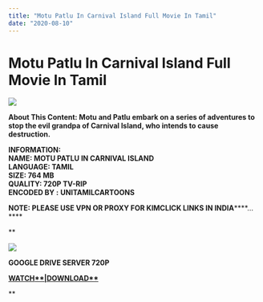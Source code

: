 ```yaml
---
title: "Motu Patlu In Carnival Island Full Movie In Tamil"
date: "2020-08-10"
---
```


# Motu Patlu In Carnival Island Full Movie In Tamil

[![](https://1.bp.blogspot.com/-0cady7truQM/Xv9FNIPJZYI/AAAAAAAABxc/jb0TyrQ80SgFvBifk5Q8lr9AGvQla3dCACLcBGAsYHQ/w500-h281/Motu{c48f4630022c0d57354920639953d21a0626fbbe35cb91b826b45669a52e752e}2BPatlu{c48f4630022c0d57354920639953d21a0626fbbe35cb91b826b45669a52e752e}2BCarnival{c48f4630022c0d57354920639953d21a0626fbbe35cb91b826b45669a52e752e}2BIsland.png)](https://1.bp.blogspot.com/-0cady7truQM/Xv9FNIPJZYI/AAAAAAAABxc/jb0TyrQ80SgFvBifk5Q8lr9AGvQla3dCACLcBGAsYHQ/s1334/Motu{c48f4630022c0d57354920639953d21a0626fbbe35cb91b826b45669a52e752e}2BPatlu{c48f4630022c0d57354920639953d21a0626fbbe35cb91b826b45669a52e752e}2BCarnival{c48f4630022c0d57354920639953d21a0626fbbe35cb91b826b45669a52e752e}2BIsland.png)

**About This Content: Motu and Patlu embark on a series of adventures to stop the evil grandpa of Carnival Island, who intends to cause destruction.**

****INFORMATION:  
NAME: MOTU PATLU IN CARNIVAL ISLAND  
LANGUAGE: TAMIL  
SIZE: 764 MB  
QUALITY: 720P TV-RIP  
ENCODED BY :**** **UNITAMILCARTOONS**

****NOTE: PLEASE USE VPN OR PROXY FOR KIMCLICK LINKS IN INDIA********…****

**

[![](https://1.bp.blogspot.com/-3uaniCYSCI8/Xv9Fl5l-sLI/AAAAAAAABxk/giGqxjXK4M8QuQY8zWQVuaSiMtGgFm-dQCLcBGAsYHQ/w400-h225/maxresdefault.jpg)](https://1.bp.blogspot.com/-3uaniCYSCI8/Xv9Fl5l-sLI/AAAAAAAABxk/giGqxjXK4M8QuQY8zWQVuaSiMtGgFm-dQCLcBGAsYHQ/s1280/maxresdefault.jpg)

**GOOGLE DRIVE SERVER 720P**

 ****[**WATCH****|DOWNLOAD**](https://clk.kim/0XfO2IK)****





**
